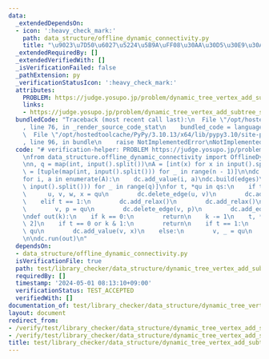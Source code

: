 ```yaml
---
data:
  _extendedDependsOn:
  - icon: ':heavy_check_mark:'
    path: data_structure/offline_dynamic_connectivity.py
    title: "\u9023\u7D50\u6027\u5224\u5B9A\uFF08\u30AA\u30D5\u30E9\u30A4\u30F3\uFF09"
  _extendedRequiredBy: []
  _extendedVerifiedWith: []
  _isVerificationFailed: false
  _pathExtension: py
  _verificationStatusIcon: ':heavy_check_mark:'
  attributes:
    PROBLEM: https://judge.yosupo.jp/problem/dynamic_tree_vertex_add_subtree_sum
    links:
    - https://judge.yosupo.jp/problem/dynamic_tree_vertex_add_subtree_sum
  bundledCode: "Traceback (most recent call last):\n  File \"/opt/hostedtoolcache/PyPy/3.10.13/x64/lib/pypy3.10/site-packages/onlinejudge_verify/documentation/build.py\"\
    , line 76, in _render_source_code_stat\n    bundled_code = language.bundle(\n\
    \  File \"/opt/hostedtoolcache/PyPy/3.10.13/x64/lib/pypy3.10/site-packages/onlinejudge_verify/languages/python.py\"\
    , line 96, in bundle\n    raise NotImplementedError\nNotImplementedError\n"
  code: "# verification-helper: PROBLEM https://judge.yosupo.jp/problem/dynamic_tree_vertex_add_subtree_sum\n\
    \nfrom data_structure.offline_dynamic_connectivity import OfflineDynamicConnectivity\n\
    \nn, q = map(int, input().split())\nA = [int(x) for x in input().split()]\nedges\
    \ = [tuple(map(int, input().split())) for _ in range(n - 1)]\n\ndc = OfflineDynamicConnectivity(n)\n\
    for i, a in enumerate(A):\n    dc.add_value(i, a)\ndc.build(edges)\n\nqs = [list(map(int,\
    \ input().split())) for _ in range(q)]\nfor t, *qu in qs:\n    if t == 0:\n  \
    \      u, v, w, x = qu\n        dc.delete_edge(u, v)\n        dc.add_edge(w, x)\n\
    \    elif t == 1:\n        dc.add_relax()\n        dc.add_relax()\n    else:\n\
    \        v, p = qu\n        dc.delete_edge(v, p)\n        dc.add_edge(v, p)\n\n\
    \ndef out(k):\n    if k == 0:\n        return\n    k -= 1\n    t, *qu = qs[k //\
    \ 2]\n    if t == 0 or k & 1:\n        return\n    if t == 1:\n        v, x =\
    \ qu\n        dc.add_value(v, x)\n    else:\n        v, _ = qu\n        print(dc.group_sum(v))\n\
    \n\ndc.run(out)\n"
  dependsOn:
  - data_structure/offline_dynamic_connectivity.py
  isVerificationFile: true
  path: test/library_checker/data_structure/dynamic_tree_vertex_add_subtree_sum.test.py
  requiredBy: []
  timestamp: '2024-05-01 08:13:10+09:00'
  verificationStatus: TEST_ACCEPTED
  verifiedWith: []
documentation_of: test/library_checker/data_structure/dynamic_tree_vertex_add_subtree_sum.test.py
layout: document
redirect_from:
- /verify/test/library_checker/data_structure/dynamic_tree_vertex_add_subtree_sum.test.py
- /verify/test/library_checker/data_structure/dynamic_tree_vertex_add_subtree_sum.test.py.html
title: test/library_checker/data_structure/dynamic_tree_vertex_add_subtree_sum.test.py
---
```

